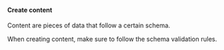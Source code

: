 #### Create content

Content are pieces of data that follow a certain schema.

When creating content, make sure to follow the schema validation rules.
